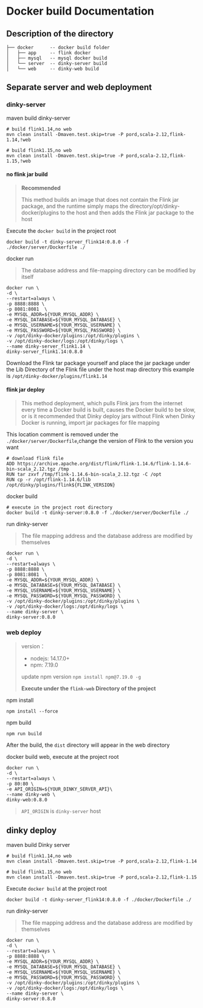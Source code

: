 # Docker build Documentation

## Description of the directory

```shell
├── docker      -- docker build folder
│   ├── app     -- flink docker
│   ├── mysql   -- mysql docker build
│   └── server  -- dinky-server build
│   └── web     -- dinky-web build
```

## Separate server and web deployment

### dinky-server

maven build dinky-server

```shell
# build flink1.14,no web
mvn clean install -Dmaven.test.skip=true -P pord,scala-2.12,flink-1.14,!web

# build flink1.15,no web
mvn clean install -Dmaven.test.skip=true -P pord,scala-2.12,flink-1.15,!web
```

#### no flink jar build

> **Recommended**
>
> This method builds an image that does not contain the Flink jar package, and the runtime simply maps the directory/opt/dinky-docker/plugins to the host and then adds the Flink jar package to the host

Execute the `docker build` in the project root

```shell
docker build -t dinky-server_flink14:0.8.0 -f ./docker/server/Dockerfile ./
```

docker run

> The database address and file-mapping directory can be modified by itself

```shell
docker run \
-d \
--restart=always \
-p 8888:8888 \
-p 8081:8081  \
-e MYSQL_ADDR=${YOUR_MYSQL_ADDR} \
-e MYSQL_DATABASE=${YOUR_MYSQL_DATABASE} \
-e MYSQL_USERNAME=${YOUR_MYSQL_USERNAME} \
-e MYSQL_PASSWORD=${YOUR_MYSQL_PASSWORD} \
-v /opt/dinky-docker/plugins:/opt/dinky/plugins \
-v /opt/dinky-docker/logs:/opt/dinky/logs \
--name dinky-server_flink1.14 \
dinky-server_flink1.14:0.8.0
```

Download the Flink tar package yourself and place the jar package under the Lib Directory of the Flink file under the host map directory
this example is `/opt/dinky-docker/plugins/flink1.14`


#### flink jar deploy

> This method deployment, which pulls Flink jars from the internet every time a Docker build is built,
> causes the Docker build to be slow,
> or is it recommended that Dinky deploy jars without Flink when Dinky Docker is running,
> import jar packages for file mapping

This location comment is removed under the `./docker/server/Dockerfile`,change the version of Flink to the version you want

```shell
# download flink file
ADD https://archive.apache.org/dist/flink/flink-1.14.6/flink-1.14.6-bin-scala_2.12.tgz /tmp
RUN tar zxvf /tmp/flink-1.14.6-bin-scala_2.12.tgz -C /opt
RUN cp -r /opt/flink-1.14.6/lib /opt/dinky/plugins/flink${FLINK_VERSION}
```
docker build
```shell
# execute in the project root directory
docker build -t dinky-server:0.8.0 -f ./docker/server/Dockerfile ./
```

run dinky-server

> The file mapping address and the database address are modified by themselves

```shell
docker run \
-d \
--restart=always \
-p 8888:8888 \
-p 8081:8081  \
-e MYSQL_ADDR=${YOUR_MYSQL_ADDR} \
-e MYSQL_DATABASE=${YOUR_MYSQL_DATABASE} \
-e MYSQL_USERNAME=${YOUR_MYSQL_USERNAME} \
-e MYSQL_PASSWORD=${YOUR_MYSQL_PASSWORD} \
-v /opt/dinky-docker/plugins:/opt/dinky/plugins \
-v /opt/dinky-docker/logs:/opt/dinky/logs \
--name dinky-server \
dinky-server:0.8.0
```

### web deploy

> version：
> * nodejs: 14.17.0+
> * npm: 7.19.0
>
> update npm version `npm install npm@7.19.0 -g`
>
> **Execute under the `flink-web` Directory of the project**

npm install

```shell
npm install --force
```

npm build

```shell
npm run build
```
After the build, the `dist` directory will appear in the web directory

docker build web, execute at the project root

```shell
docker run \
-d \
--restart=always \
-p 80:80 \
-e API_ORIGIN=${YOUR_DINKY_SERVER_API}\
--name dinky-web \
dinky-web:0.8.0
```
> `API_ORIGIN` is `dinky-server` host

## dinky deploy

maven build Dinky server

```shell
# build flink1.14,no web
mvn clean install -Dmaven.test.skip=true -P pord,scala-2.12,flink-1.14

# build flink1.15,no web
mvn clean install -Dmaven.test.skip=true -P pord,scala-2.12,flink-1.15
```

Execute `docker build` at the project root

```shell
docker build -t dinky-server_flink14:0.8.0 -f ./docker/Dockerfile ./
```

run dinky-server

> The file mapping address and the database address are modified by themselves

```shell
docker run \
-d \
--restart=always \
-p 8888:8888 \
-e MYSQL_ADDR=${YOUR_MYSQL_ADDR} \
-e MYSQL_DATABASE=${YOUR_MYSQL_DATABASE} \
-e MYSQL_USERNAME=${YOUR_MYSQL_USERNAME} \
-e MYSQL_PASSWORD=${YOUR_MYSQL_PASSWORD} \
-v /opt/dinky-docker/plugins:/opt/dinky/plugins \
-v /opt/dinky-docker/logs:/opt/dinky/logs \
--name dinky-server \
dinky-server:0.8.0
```
